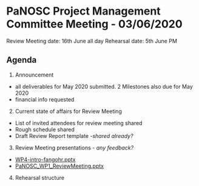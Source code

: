 PaNOSC Project Management Committee Meeting - 03/06/2020 
========================================================

Review Meeting date: 16th June all day
Rehearsal date: 5th June PM

Agenda
------	

1. Announcement
  * all deliverables for May 2020 submitted. 2 Milestones also due for May 2020
  * financial info requested

2. Current state of affairs for Review Meeting
  * List of invited attendees for review meeting shared 
  * Rough schedule shared
  * Draft Review Report template *-shared already?*

3. Review Meeting presentations - *any feedback?*
*  [WP4-intro-fangohr.pptx](https://github.com/panosc-eu/panosc/files/4712783/WP4-intro-fangohr.pptx)
*  [PaNOSC_WP1_ReviewMeeting.pptx](https://github.com/panosc-eu/panosc/files/4721833/PaNOSC_WP1_ReviewMeeting.pptx)
   
4. Rehearsal structure
